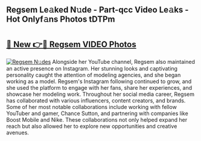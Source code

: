 ## Regsem Le𝚊ked N𝚞de - Part-qcc Video Le𝚊ks - Hot Onlyf𝚊ns Photos tDTPm

# <h2><a href="http://ab61030.deff.icu/?id=Regsem">🔗 New 👉🔴 Regsem VIDEO Photos</a></h2>

[![Regsem N𝚞des](https://i.imgur.com/rIISA9y.gif)](http://ab61030.deff.icu/?id=Regsem)
Alongside her YouTube channel, Regsem also maintained an active presence on Instagram. Her stunning looks and captivating personality caught the attention of modeling agencies, and she began working as a model. Regsem's Instagram following continued to grow, and she used the platform to engage with her fans, share her experiences, and showcase her modeling work. Throughout her social media career, Regsem has collaborated with various influencers, content creators, and brands. Some of her most notable collaborations include working with fellow YouTuber and gamer, Chance Sutton, and partnering with companies like Boost Mobile and Nike. These collaborations not only helped expand her reach but also allowed her to explore new opportunities and creative avenues.
